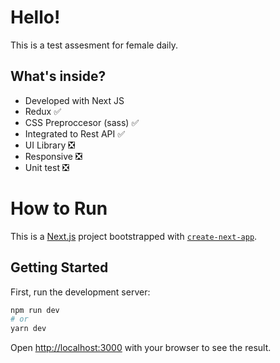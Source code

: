 # Hello!

This is a test assesment for female daily.

## What's inside?

- Developed with Next JS
- Redux :white_check_mark:
- CSS Preproccesor (sass) :white_check_mark:
- Integrated to Rest API :white_check_mark:
- UI Library :negative_squared_cross_mark:
- Responsive :negative_squared_cross_mark:
- Unit test :negative_squared_cross_mark:

# How to Run

This is a [Next.js](https://nextjs.org/) project bootstrapped with [`create-next-app`](https://github.com/vercel/next.js/tree/canary/packages/create-next-app).

## Getting Started

First, run the development server:

```bash
npm run dev
# or
yarn dev
```

Open [http://localhost:3000](http://localhost:3000) with your browser to see the result.